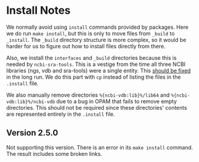 # Install Notes
We normally avoid using `install` commands provided by packages. Here
we do run `make install`, but this is only to move files from `_build`
to `_install`. The `_build` directory structure is more complex, so it
would be harder for us to figure out how to install files directly
from there.

Also, we install the `interfaces` and `_build` directories because
this is needed by `ncbi-sra-tools`. This is a vestige from the time
all three NCBI libraries (ngs, vdb and sra-tools) were a single
entity. This [should be
fixed](https://github.com/ncbi/ncbi-vdb/issues/3) in the long run. We
do this part with `cp` instead of listing the files in the `.install`
file.

We also manually remove directories `%{ncbi-vdb:lib}%/lib64` and
`%{ncbi-vdb:lib}%/ncbi-vdb` due to a bug in OPAM that fails to remove
empty directories. This should not be required since these
directories' contents are represented entirely in the `.install` file.

## Version 2.5.0
Not supporting this version. There is an error in its `make install`
command. The result includes some broken links.
